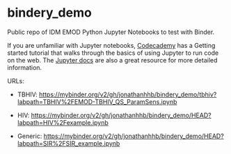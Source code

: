 # bindery_demo
Public repo of IDM EMOD Python Jupyter Notebooks to test with Binder.

If you are unfamiliar with Jupyter notebooks, [Codecademy](https://www.codecademy.com/articles/getting-started-with-jupyter) has a Getting started tutorial that walks through the basics of using Jupyter to run code on the web. The [Jupyter docs](https://jupyter.org/documentation) are also a great resource for more detailed information.

URLs:

- TBHIV: https://mybinder.org/v2/gh/jonathanhhb/bindery_demo/tbhiv?labpath=TBHIV%2FEMOD-TBHIV_QS_ParamSens.ipynb

- HIV: https://mybinder.org/v2/gh/jonathanhhb/bindery_demo/HEAD?labpath=HIV%2Fexample.ipynb

- Generic: https://mybinder.org/v2/gh/jonathanhhb/bindery_demo/HEAD?labpath=SIR%2FSIR_example.ipynb


